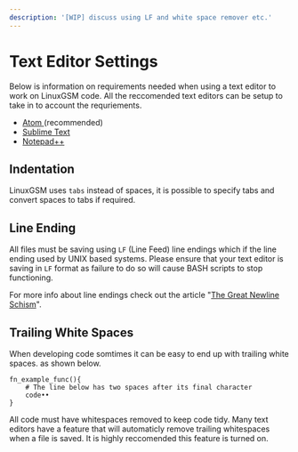 ```yaml
---
description: '[WIP] discuss using LF and white space remover etc.'
---
```


# Text Editor Settings

Below is information on requirements needed when using a text editor to work on LinuxGSM code. All the reccomended text editors can be setup to take in to account the requriements.

* [Atom ](https://atom.io/)\(recommended\)
* [Sublime Text](https://www.sublimetext.com/)
* [Notepad++](https://notepad-plus-plus.org/)

## Indentation

LinuxGSM uses `tabs` instead of spaces, it is possible to specify tabs and convert spaces to tabs if required.

## Line Ending

All files must be saving using `LF` \(Line Feed\) line endings which if the line ending used by UNIX based systems. Please ensure that your text editor is saving in `LF` format as failure to do so will cause BASH scripts to stop functioning.

For more info about line endings check out the article "[The Great Newline Schism](https://blog.codinghorror.com/the-great-newline-schism/)".

## Trailing White Spaces

When developing code somtimes it can be easy to end up with trailing white spaces. as shown below.

```text
fn_example_func(){
    # The line below has two spaces after its final character
    code••
}
```

All code must have whitespaces removed to keep code tidy. Many text editors have a feature that will automaticly remove trailing whitespaces when a file is saved. It is highly reccomended this feature is turned on.

